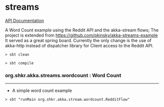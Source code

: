 # streams

[API Documentation](http://shkr.github.io/actors)

A Word Count example using the Reddit API and the akka-stream flows;
The project is extended from https://github.com/pkinsky/akka-streams-example
It served as a great spring board. Currently the only change is the use of akka-http instead of dispatcher
library for Client access to the Reddit API.  

```
> sbt clean

> sbt compile
```

### org.shkr.akka.streams.wordcount : Word Count
---

  * A simple word count example

```
> sbt "runMain org.shkr.akka.stream.wordcount.RedditFlow"
 
```

